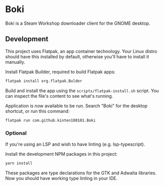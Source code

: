 # Boki

Boki is a Steam Workshop downloader client for the GNOME desktop.

## Development

This project uses Flatpak, an app container technology. Your Linux distro should have this installed by default, otherwise you'll have to install it manually.

Install Flatpak Builder, required to build Flatpak apps:

```sh
flatpak install org.flatpak.Bulder
```

Build and install the app using the `scripts/flatpak-install.sh` script. You can inspect the file's content to see what's running.

Application is now available to be run. Search "Boki" for the desktop shortcut, or run this command:

```sh
flatpak run com.github.kinten108101.Boki
```

### Optional

If you're using an LSP and wish to have linting (e.g. lsp-typescript).

Install the development NPM packages in this project:

```sh
yarn install
```

These packages are type declarations for the GTK and Adwaita libraries. Now you should have working type linting in your IDE.

